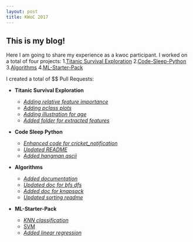 ```yaml
---
layout: post
title: KWoC 2017
---
```


## This is my blog!
Here I am going to share my experience as a kwoc participant.
I worked on a total of four projects:
1.[Titanic Survival Exploration](https://github.com/prateekiiest/titanic_survival_exploration)
2.[Code-Sleep-Python](http://github.com/prateekiiest/Code-Sleep-Python)
3.[Algorithms](http://github.com/codeIIEST/Algorithms)
4.[ML-Starter-Pack](https://github.com/aribis369/ML-Starter-Pack)

I created a total of $$ Pull Requests:
+ **Titanic Survival Exploration**
  - [_Adding relative feature importance_](https://github.com/prateekiiest/titanic_survival_exploration/pull/20)
  - [_Adding pclass plots_](https://github.com/prateekiiest/titanic_survival_exploration/pull/16)
  - [_Adding illustration for age_](https://github.com/prateekiiest/titanic_survival_exploration/pull/14)
  - [_Added folder for extracted features_](https://github.com/prateekiiest/titanic_survival_exploration/pull/10)
  
+ **Code Sleep Python**
  - [_Enhanced code for cricket_notification_](https://github.com/prateekiiest/Code-Sleep-Python/pull/99)
  - [_Updated README_](https://github.com/prateekiiest/Code-Sleep-Python/pull/98)
  - [_Added hangman ascii_](https://github.com/prateekiiest/Code-Sleep-Python/pull/96)

+ **Algorithms**
  - [_Added documentation_](https://github.com/codeIIEST/Algorithms/pull/230)
  - [_Updated doc for bfs dfs_](https://github.com/codeIIEST/Algorithms/pull/218)
  - [_Added doc for knapsack_](https://github.com/codeIIEST/Algorithms/pull/182)
  - [_Updated sorting readme_](https://github.com/codeIIEST/Algorithms/pull/173)
  
+ **ML-Starter-Pack**
  - [_KNN classification_](https://github.com/aribis369/ML-Starter-Pack/pull/27)
  - [SVM](https://github.com/aribis369/ML-Starter-Pack/pull/21)
  - [_Added linear regression_](https://github.com/aribis369/ML-Starter-Pack/pull/9)
